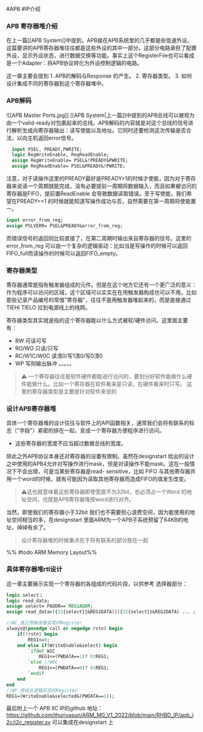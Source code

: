 #APB #IP介绍 
### APB 寄存器堆介绍

在上一篇[[APB System]]中提到，APB接在APB系统里的几乎都是些低速外设。 这篇要讲的APB寄存器堆往往都是这些外设的其中一部分。这部分电路承担了配置外设，显示外设状态，进行数据交换等功能。事实上这个RegisterFile也可以看成是一个Adapter：将APB协议转化为外设控制逻辑的电路。

这一章主要会提到
	1. APB的解码与Response 的产生。
	2. 寄存器类型。
	3. 如何设计集成不同的寄存器到这个寄存器堆中。

### APB解码
![[APB Master Ports.jpg]]
[[APB System|上一篇]]中提到的APB总线可以被视为由一个valid-ready对包裹起来的总线。APB解码的内容就是对这个总线的信号进行解析生成向寄存器输出：读写使能以及地址。它同时还要检测这次传输是否合法，以向主机返回error信号。

``` systemverilog
  input PSEL, PREADY,PWRITE;
  logic RegWriteEnable, RegReadEnable;
  assign RegWriteEnable= PSEL&!PREADY&PWRITE;
  assign RegReadEnable= PSEL&PREADY&!PWRITE;
```
注意，对于读操作这里的PREADY最好是PREADY=1的时候才使能，因为对于寄存器来说读一个周期就能完成，没有必要提前一周期将数据输入，而且如果被访问的寄存器是FIFO，提前置ReadEnable 会导致数据读取错误。至于写使能，我们希望在PREADY\==1 的时候就能知道写操作成功与否，自然需要在第一周期将使能置一。

``` systemverilog
input error_from_reg;
assign PSLVERR= PSEL&PREADY&error_from_reg;
```
而错误信号的返回则比较直接了，在第二周期时输出来自寄存器的信号。这里的error_from_reg 可以由一个复杂的逻辑驱动：比如当是写操作的时候可以返回FIFO_full而读操作的时候可以返回FIFO_empty。

### 寄存器类型
寄存器通常是指有触发器组成的元件。但是在这个地方它还有一个更广泛的意义：作为程序可以访问的区域，这个区域可以实实在在用触发器构成也可以不用。比如那些记录产品编号的常值"寄存器"，往往不是用触发器堆起来的，而是直接通过TIEHI TIELO 拉到电源线上的线网。

寄存器类型其实就是指的这个寄存器能以什么方式被软/硬件访问。这里面主要有：
+ RW                     可读可写
+ RO/WO              只读/只写
+ RC/W1C/W0C   读清0/写1清0/写0清0
+ WP                     写则输出脉冲
。。。。。

> ⚠️ 一个寄存器往往是软件硬件都能进行访问的，要划分好软件能做什么硬件能做什么。比如一个寄存器在软件看来是只读，在硬件看来时只写。
> 这里的寄存器类型是主要是针对软件来说的

### 设计APB寄存器堆
具体一个寄存器堆的设计往往与软件上的API函数相关，通常我们会将有联系的标志（"字段"）紧密的排在一起，变成一个寄存器方便程序进行访问。
+ 这些寄存器的宽度不应当超过数据总线的宽度。

除此之外APB协议本身还对寄存器的设置有限制。虽然在designstart 给出的设计之中使用的APB4允许对写操作进行mask，但是对读操作不能mask。这在一般情况下不会出错，可是当某些寄存器是read- sensitive，比如 FIFO 与其他寄存器共用一个word的时候，就有可能因为读取其他寄存器而造成FIFO的值发生改变。

> ⚠️这也就意味着这些寄存器即使宽度不为32bit，也必须占一个Word 的地址空间，也就是APB寄存器堆按word进行对齐。

当然，即使我们的寄存器小于32bit 我们也不需要担心浪费空间，因为能使用的地址空间相当的多，在designstart 里面ARM为一个APB子系统预留了64KB的地址，绰绰有余了。
> 设计寄存器堆的时候重点在于将有联系的部分放在一起

%% #todo ARM Memory Layout%%

### 具体寄存器堆rtl设计
这一章主要展示实现一个寄存器的各组成的代码片段，以供参考
选择器部分：
```systemverilog
logic select；
logic read_data;
assign select= PADDR==`REG1ADDR;
assign read_data=({32{select}}&REG1DATA)|({32{select}}&REG2DATA) ... ;
```

``` systemverilog
//WC 真正用触发器实现的Register
always@(posedge call or negedge rstn) begin
	if(!rstn) begin
		REG1<=0;
	end else if(WriteEnable&select) begin
		`ifdef W1C
			REG1<=(PWDATA==1)? 0:REG1;
		`else //W0C
			REG1<=(PWDATA==0)? 0:REG1;
		`endif
	end
end
//WP 用组合逻辑实现的Register
REG1=(WriteEnable&selected&(PWDATA==1));
```

最后附上一个 APB IIC IP的github 地址：
https://github.com/thuriyasun/ARM_M0_V1_2022/blob/main/RHBD_IP/apb_i2c/i2c_register.sv
可以集成在designstart 上
